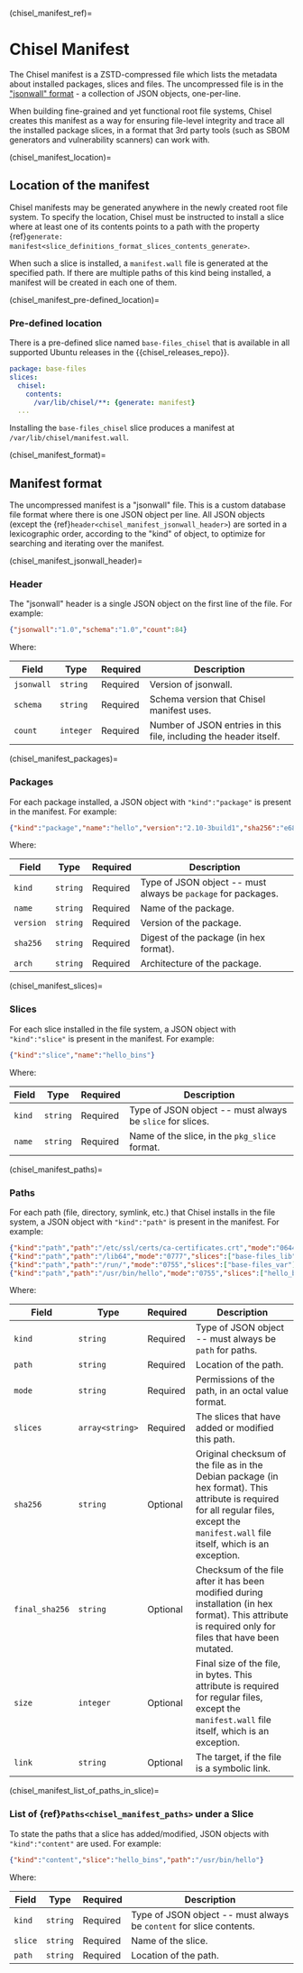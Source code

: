 (chisel_manifest_ref)=

# Chisel Manifest

The Chisel manifest is a ZSTD-compressed file which lists the metadata about
installed packages, slices and files. The uncompressed file is in the
["jsonwall" format](chisel_manifest_format) - a collection of JSON objects,
one-per-line.

When building fine-grained and yet functional root file systems, Chisel creates
this manifest as a way for ensuring file-level integrity and trace all the
installed package slices, in a format that 3rd party tools (such as SBOM
generators and vulnerability scanners) can work with.


(chisel_manifest_location)=

## Location of the manifest

Chisel manifests may be generated anywhere in the newly created root file system.
To specify the location, Chisel must be instructed to install a slice where at least
one of its contents points to a path with the property
{ref}`generate: manifest<slice_definitions_format_slices_contents_generate>`.

When such a slice is installed, a `manifest.wall` file is generated at the specified
path. If there are multiple paths of this kind being installed, a manifest will be
created in each one of them.

(chisel_manifest_pre-defined_location)=

### Pre-defined location

There is a pre-defined slice named `base-files_chisel` that is available in all
supported Ubuntu releases in the {{chisel_releases_repo}}.


```yaml
package: base-files
slices:
  chisel:
    contents:
      /var/lib/chisel/**: {generate: manifest}
  ...
```

Installing the `base-files_chisel` slice produces a manifest at
`/var/lib/chisel/manifest.wall`.


(chisel_manifest_format)=

## Manifest format

The uncompressed manifest is a "jsonwall" file. This is a custom database file
format where there is one JSON object per line. All JSON objects (except the
{ref}`header<chisel_manifest_jsonwall_header>`) are sorted in a lexicographic order,
according to the "kind" of object, to optimize for searching and iterating over the manifest.


(chisel_manifest_jsonwall_header)=

### Header

The "jsonwall" header is a single JSON object on the first line of the file. For example:

```json
{"jsonwall":"1.0","schema":"1.0","count":84}
```

Where:

| Field      | Type      | Required | Description                                                       |
| ---------- | --------- | -------- | ----------------------------------------------------------------- |
| `jsonwall` | `string`  | Required | Version of jsonwall.                                              |
| `schema`   | `string`  | Required | Schema version that Chisel manifest uses.                         |
| `count`    | `integer` | Required | Number of JSON entries in this file, including the header itself. |


(chisel_manifest_packages)=

### Packages

For each package installed, a JSON object with `"kind":"package"` is present in
the manifest. For example:

```json
{"kind":"package","name":"hello","version":"2.10-3build1","sha256":"e68cf4365b7aa9c4e2af4af6eee1710d6f967059b7b4af62786e8870d7366333","arch":"amd64"}
```

Where:

| Field     | Type     | Required | Description                                                   |
| --------- | -------- | -------- | ------------------------------------------------------------- |
| `kind`    | `string` | Required | Type of JSON object -- must always be `package` for packages. |
| `name`    | `string` | Required | Name of the package.                                          |
| `version` | `string` | Required | Version of the package.                                       |
| `sha256`  | `string` | Required | Digest of the package (in hex format).                        |
| `arch`    | `string` | Required | Architecture of the package.                                  |


(chisel_manifest_slices)=

### Slices

For each slice installed in the file system, a JSON object with `"kind":"slice"`
is present in the manifest. For example:

```json
{"kind":"slice","name":"hello_bins"}
```

Where:

| Field  | Type     | Required | Description                                               |
| ------ | -------- | -------- | --------------------------------------------------------- |
| `kind` | `string` | Required | Type of JSON object -- must always be `slice` for slices. |
| `name` | `string` | Required | Name of the slice, in the `pkg_slice` format.             |


(chisel_manifest_paths)=

### Paths

For each path (file, directory, symlink, etc.) that Chisel installs in the file
system, a JSON object with `"kind":"path"` is present in the manifest. For
example:

```json
{"kind":"path","path":"/etc/ssl/certs/ca-certificates.crt","mode":"0644","slices":["ca-certificates_data"],"sha256":"8f2adf96b87e9da120f700d292f446ffe20062d9f57eaa2449ae67a09af970c3","final_sha256":"6d84ab71cb726c0641b0af84303c316e3fa50db941dc8507d09045eb2fa5d238","size":219342}
{"kind":"path","path":"/lib64","mode":"0777","slices":["base-files_lib"],"link":"usr/lib64"}
{"kind":"path","path":"/run/","mode":"0755","slices":["base-files_var"]}
{"kind":"path","path":"/usr/bin/hello","mode":"0755","slices":["hello_bins"],"sha256":"d288b98ce5f0a3981ea833f3b1d6484dfdde9ee36a00ee3b50bd3a9f7b01f75f","size":26856}
```

Where:

| Field          | Type            | Required | Description                                                                                                                                                                              |
| -------------- | --------------- | -------- | ---------------------------------------------------------------------------------------------------------------------------------------------------------------------------------------- |
| `kind`         | `string`        | Required | Type of JSON object -- must always be `path` for paths.                                                                                                                                  |
| `path`         | `string`        | Required | Location of the path.                                                                                                                                                                    |
| `mode`         | `string`        | Required | Permissions of the path, in an octal value format.                                                                                                                                       |
| `slices`       | `array<string>` | Required | The slices that have added or modified this path.                                                                                                                                        |
| `sha256`       | `string`        | Optional | Original checksum of the file as in the Debian package (in hex format). This attribute is required for all regular files, except the `manifest.wall` file itself, which is an exception. |
| `final_sha256` | `string`        | Optional | Checksum of the file after it has been modified during installation (in hex format). This attribute is required only for files that have been mutated.                                   |
| `size`         | `integer`       | Optional | Final size of the file, in bytes. This attribute is required for regular files, except the `manifest.wall` file itself, which is an exception.                                           |
| `link`         | `string`        | Optional | The target, if the file is a symbolic link.                                                                                                                                              |


(chisel_manifest_list_of_paths_in_slice)=

### List of {ref}`Paths<chisel_manifest_paths>` under a Slice

To state the paths that a slice has added/modified, JSON objects with
`"kind":"content"` are used. For example:

```json
{"kind":"content","slice":"hello_bins","path":"/usr/bin/hello"}
```

Where:

| Field   | Type     | Required | Description                                                         |
| ------- | -------- | -------- | ------------------------------------------------------------------- |
| `kind`  | `string` | Required | Type of JSON object -- must always be `content` for slice contents. |
| `slice` | `string` | Required | Name of the slice.                                                  |
| `path`  | `string` | Required | Location of the path.                                               |

